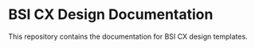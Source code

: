 # BSI CX Design Documentation

This repository contains the documentation for BSI CX design templates.